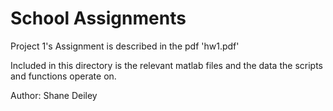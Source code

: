 School Assignments
==========

Project 1's Assignment is described in the pdf 'hw1.pdf'

Included in this directory is the relevant matlab files and the data the scripts and functions operate on.

Author: Shane Deiley
